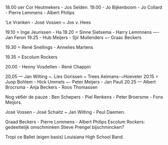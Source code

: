 
18.00 oer Cor Heutmekers - Jos Selden.
19.00 - Jo Bijkenboom - Jo Collard - Pierre Lemmens - Albert Philips

‘Le Vranken - José Vossen ~ Jos v. Hees

   

19.10 = Inge Jeurissen - Ha
19.20 = Sinne Sietsema - Harry Lemmnens —- Jan Feron
19.25 - Hub Meijers - Sjir Mullenders ~- Graac Beckers

19.30 = René Snellings - Annelies Martens

 

19.35 = Escolum Rockers

20.00 - Henny Vosdellen - René Chappin

20,05 — Jan Wilting ~. Lies Gorissen ~ Trees Aelmans-~Hoeveler
20.15 = Juop Bohlem - Hick Ummels ~- Peter Meijers - Jan Pauli
20.25 — Albert Brocrsma - Anja Beckers - Roos Thomassen

Nog vé6ér de pauze : Ben Schepers - Piel Renkens - Peter Broersme -
Fons Meijors.

José Vossen - José Schaitz ~ Jan Wilting -
Peul Daemen.

Graad Beckers - Pierre Lommens - Albert Philips
Escolum Rockers: gedeeltelijk omschminken
Stieve Prengel bijschmincken?

Tropi ce Ballet (eigen basis)
Louisiana High School Band.
